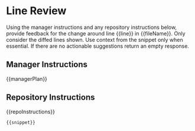 # Line Review

Using the manager instructions and any repository instructions below, provide feedback for the change around line {{line}} in {{fileName}}. Only consider the diffed lines shown. Use context from the snippet only when essential. If there are no actionable suggestions return an empty response.

## Manager Instructions
{{managerPlan}}

## Repository Instructions
{{repoInstructions}}

```
{{snippet}}
```
